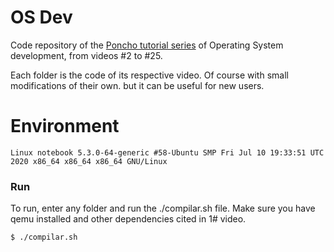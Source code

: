 # OS Dev
Code repository of the [Poncho tutorial series](https://www.youtube.com/watch?v=7LTB4aLI7r0&list=PLxN4E629pPnKKqYsNVXpmCza8l0Jb6l8-) of Operating System development, from videos #2 to #25.


Each folder is the code of its respective video. Of course with small modifications of their own. but it can be useful for new users.


# Environment
```
Linux notebook 5.3.0-64-generic #58-Ubuntu SMP Fri Jul 10 19:33:51 UTC 2020 x86_64 x86_64 x86_64 GNU/Linux
```

### Run

To run, enter any folder and run the ./compilar.sh file.
Make sure you have qemu installed and other dependencies cited in 1# video.


```sh
$ ./compilar.sh
```
